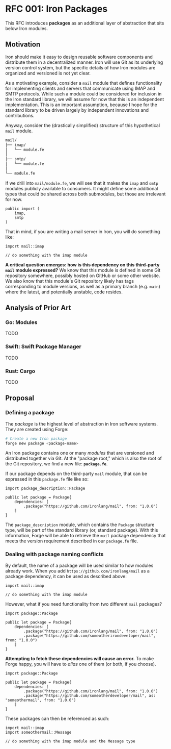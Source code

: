 # RFC 001: Iron Packages

This RFC introduces **packages** as an additional layer of abstraction that sits below Iron modules.

## Motivation

Iron should make it easy to design reusable software components and distribute them in a decentralized manner. Iron will use Git as its underlying version control system, but the specific details of how Iron modules are organized and versioned is not yet clear.

As a motivating example, consider a `mail` module that defines functionality for implementing clients and servers that communicate using IMAP and SMTP protocols. While such a module could be considered for inclusion in the Iron standard library, we will assume for now that this is an independent implementation. This is an important assumption, because I hope for the standard library to be driven largely by independent innovations and contributions.

Anyway, consider the (drastically simplified) structure of this hypothetical `mail` module.

```sh
mail/
├── imap/
│   └── module.fe
│
├── smtp/
│   └── module.fe
│
└── module.fe
```

If we drill into `mail/module.fe`, we will see that it makes the `imap` and `smtp` modules publicly available to consumers. It might define some additional types that could be shared across both submodules, but those are irrelevant for now.

```iron
public import (
	imap,
	smtp
)
```

That in mind, if you are writing a mail server in Iron, you will do something like:

```iron
import mail::imap

// do something with the imap module
```

**A critical question emerges: how is this dependency on this third-party `mail` module expressed?** We know that this module is defined in some Git repository somewhere, possibly hosted on GitHub or some other website. We also know that this module's Git repository likely has tags corresponding to module versions, as well as a primary branch (e.g. `main`) where the latest, and potentially unstable, code resides.

## Analysis of Prior Art

### Go: Modules

TODO

### Swift: Swift Package Manager

TODO

### Rust: Cargo

TODO

## Proposal

### Defining a package

The _package_ is the highest level of abstraction in Iron software systems. They are created using Forge:

```sh
# Create a new Iron package
forge new package <package-name>
```

An Iron package contains one or many _modules_ that are versioned and distributed together via Git. At the "package root," which is also the root of the Git repository, we find a new file: **`package.fe`**.

If our package depends on the third-party `mail` module, that can be expressed in this `package.fe` file like so:

```iron
import package_description::Package

public let package = Package{
	dependencies: [
		.package("https://github.com/ironlang/mail", from: "1.0.0")
	]
}
```

The `package_description` module, which contains the `Package` structure type, will be part of the standard library (or, standard package). With this information, Forge will be able to retrieve the `mail` package dependency that meets the version requirement described in our `package.fe` file.

### Dealing with package naming conflicts

By default, the name of a package will be used similar to how modules already work. When you add `https://github.com/ironlang/mail` as a package dependency, it can be used as described above:

```iron
import mail::imap

// do something with the imap module
```

However, what if you need functionality from two different `mail` packages?

```iron
import package::Package

public let package = Package{
	dependencies: [
		.package("https://github.com/ironlang/mail", from: "1.0.0")
		.package("https://github.com/someotherirondeveloper/mail", from: "1.0.0")
	]
}
```

**Attempting to fetch these dependencies will cause an error.** To make Forge happy, you will have to _alias_ one of them (or both, if you choose).

```iron
import package::Package

public let package = Package{
	dependencies: [
		.package("https://github.com/ironlang/mail", from: "1.0.0")
		.package("https://github.com/someotherdeveloper/mail", as: "someothermail", from: "1.0.0")
	]
}
```

These packages can then be referenced as such:
```iron
import mail::imap
import someothermail::Message

// do something with the imap module and the Message type
```
